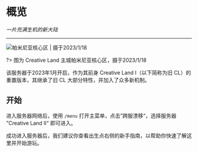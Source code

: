 # 概览

*一片充满生机的新大陆*

----------

![帕米尼亚核心区 | 摄于2023/1/18](https://docs.coldplay.io/img/cl02/intro-banner.png)

?> 图为 Creative Land 主城帕米尼亚核心区，摄于2023/1/18

该服务器于2023年1月开启，作为其前身 Creative Land I（以下简称为旧 CL）的重置版本，其继承了旧 CL 大部分特性，并加入了众多新机制。

## 开始

进入服务器网络后，使用 `/menu` 打开主菜单，点击”跨服漂移“，选择服务器 ”Creative Land II“ 即可进入。

成功进入服务器后，我们建议你查看出生点右侧的新手指南，以帮助你快速了解这里并开始游玩。
